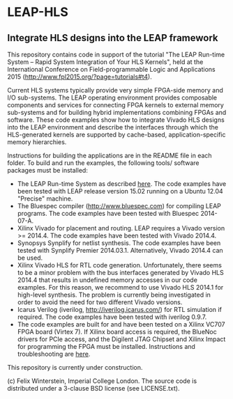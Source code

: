 LEAP-HLS
===========

Integrate HLS designs into the LEAP framework
-----------

This repository contains code in support of the tutorial "The LEAP Run-time System – Rapid System Integration of Your HLS Kernels", held at the International Conference on Field-programmable Logic and Applications 2015 (http://www.fpl2015.org/?page=tutorials#t4).

Current HLS systems typically provide very simple FPGA-side memory and I/O sub-systems. The LEAP operating environment provides composable components and services for connecting FPGA kernels to external memory sub-systems and for building hybrid implementations combining FPGAs and software. These code examples show how to integrate Vivado HLS designs into the LEAP environment and describe the interfaces through which the HLS-generated kernels are supported by cache-based, application-specific memory hierarchies.

Instructions for building the applications are in the README file in each folder. To build and run the examples, the following tools/ software packages must be installed:

  * The LEAP Run-time System as described [here](https://github.com/LEAP-FPGA/leap-documentation/wiki). The code examples have been tested with LEAP release version 15.02 running on a Ubuntu 12.04 "Precise" machine.
  * The Bluespec compiler (http://www.bluespec.com) for compiling LEAP programs. The code examples have been tested with Bluespec 2014-07-A.
  * Xilinx Vivado for placement and routing. LEAP requires a Vivado version >= 2014.4. The code examples have been tested with Vivado 2014.4.
  * Synopsys Synplify for netlist synthesis. The code examples have been tested with Synplify Premier 2014.03.1. Alternatively, Vivado 2014.4 can be used.
  * Xilinx Vivado HLS for RTL code generation. Unfortunately, there seems to be a minor problem with the bus interfaces generated by Vivado HLS 2014.4 that results in undefined memory accesses in our code examples. For this reason, we recommend to use Vivado HLS 2014.1 for high-level synthesis. The problem is currently being investigated in order to avoid the need for two different Vivado versions.
  * Icarus Verilog (iverilog, http://iverilog.icarus.com/) for RTL simulation if required. The code examples have been tested with iverilog 0.9.7.
  * The code examples are built for and have been tested on a Xilinx VC707 FPGA board (Virtex 7). If Xilinx board access is required, the BlueNoc drivers for PCIe access, and the Digilent JTAG Chipset and Xilinx Impact for programming the FPGA must be installed. Instructions and troubleshooting are [here](https://github.com/LEAP-FPGA/leap-documentation/wiki/ML605-and-VC707).

This repository is currently under construction.

(c) Felix Winterstein, Imperial College London. The source code is distributed under a 3-clause BSD license (see LICENSE.txt). 
